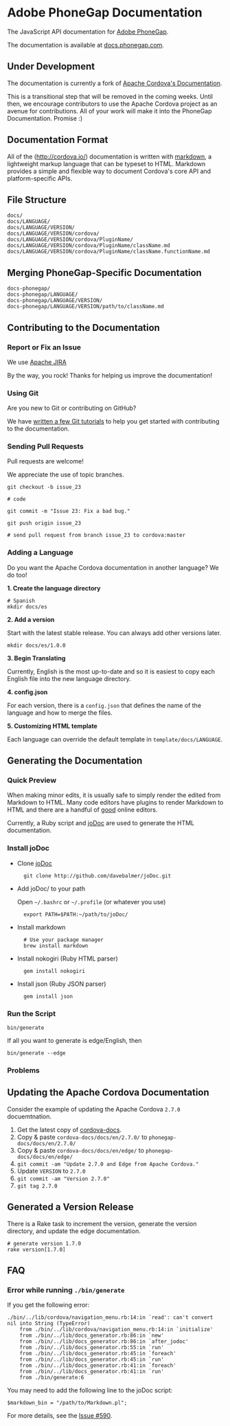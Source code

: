 Adobe PhoneGap Documentation
============================

The JavaScript API documentation for [Adobe PhoneGap](http://phonegap.com/).

The documentation is available at [docs.phonegap.com](http://docs.phonegap.com/).

Under Development
-----------------

The documentation is currently a fork of [Apache Cordova's Documentation](https://git-wip-us.apache.org/repos/asf?p=cordova-docs.git;a=summary).

This is a transitional step that will be removed in the coming weeks. Until then,
we encourage contributors to use the Apache Cordova project as an avenue
for contributions. All of your work will make it into the PhoneGap Documentation.
Promise :)

Documentation Format
--------------------

All of the (http://cordova.io/) documentation is written with [markdown](http://daringfireball.net/projects/markdown/syntax), a lightweight markup language that can be typeset to HTML. Markdown provides a simple and flexible way to document Cordova's core API and platform-specific APIs.

File Structure
--------------

    docs/
    docs/LANGUAGE/
    docs/LANGUAGE/VERSION/
    docs/LANGUAGE/VERSION/cordova/
    docs/LANGUAGE/VERSION/cordova/PluginName/
    docs/LANGUAGE/VERSION/cordova/PluginName/className.md
    docs/LANGUAGE/VERSION/cordova/PluginName/className.functionName.md

Merging PhoneGap-Specific Documentation
---------------------------------------

    docs-phonegap/
    docs-phonegap/LANGUAGE/
    docs-phonegap/LANGUAGE/VERSION/
    docs-phonegap/LANGUAGE/VERSION/path/to/className.md

Contributing to the Documentation
---------------------------------

### Report or Fix an Issue

We use [Apache JIRA](https://issues.apache.org/jira/browse/CB)

By the way, you rock! Thanks for helping us improve the documentation!

### Using Git

Are you new to Git or contributing on GitHub?

We have [written a few Git tutorials](http://wiki.apache.org/cordova/ContributorWorkflow)
to help you get started with contributing to the documentation.

### Sending Pull Requests

Pull requests are welcome!

We appreciate the use of topic branches.

    git checkout -b issue_23

    # code

    git commit -m "Issue 23: Fix a bad bug."

    git push origin issue_23

    # send pull request from branch issue_23 to cordova:master

### Adding a Language

Do you want the Apache Cordova documentation in another language? We do too!

__1. Create the language directory__

    # Spanish
    mkdir docs/es

__2. Add a version__

Start with the latest stable release. You can always add other versions later.

    mkdir docs/es/1.0.0

__3. Begin Translating__

Currently, English is the most up-to-date and so it is easiest to copy each English
file into the new language directory.

__4. config.json__

For each version, there is a `config.json` that defines the name of the language and
how to merge the files.

__5. Customizing HTML template__

Each language can override the default template in `template/docs/LANGUAGE`.

Generating the Documentation
----------------------------

### Quick Preview

When making minor edits, it is usually safe to simply render the edited from
Markdown to HTML. Many code editors have plugins to render Markdown to HTML
and there are a handful of [good](http://dillinger.io/) online editors.

Currently, a Ruby script and [joDoc](http://github.com/davebalmer/jodoc) are used to generate the HTML documentation.

### Install joDoc

- Clone [joDoc](http://github.com/davebalmer/jodoc)

        git clone http://github.com/davebalmer/joDoc.git
        
- Add joDoc/ to your path
    
  Open `~/.bashrc` or `~/.profile` (or whatever you use)

        export PATH=$PATH:~/path/to/joDoc/
    
- Install markdown

        # Use your package manager
        brew install markdown

- Install nokogiri (Ruby HTML parser)

        gem install nokogiri

- Install json (Ruby JSON parser)

        gem install json

### Run the Script

    bin/generate

If all you want to generate is edge/English, then

    bin/generate --edge

### Problems
    
Updating the Apache Cordova Documentation
-----------------------------------------

Consider the example of updating the Apache Cordova `2.7.0` docuemtnation.

1. Get the latest copy of [cordova-docs](https://github.com/apache/cordova-docs).
1. Copy & paste `cordova-docs/docs/en/2.7.0/` to `phonegap-docs/docs/en/2.7.0/`
1. Copy & paste `cordova-docs/docs/en/edge/` to `phonegap-docs/docs/en/edge/`
1. `git commit -am "Update 2.7.0 and Edge from Apache Cordova."`
1. Update `VERSION` to `2.7.0`
1. `git commit -am "Version 2.7.0"`
1. `git tag 2.7.0`

Generated a Version Release
---------------------------

There is a Rake task to increment the version, generate the version directory, and update the edge documentation.

    # generate version 1.7.0
    rake version[1.7.0]

FAQ
---

### Error while running `./bin/generate`

If you get the following error:

    ./bin/../lib/cordova/navigation_menu.rb:14:in `read': can't convert nil into String (TypeError)
        from ./bin/../lib/cordova/navigation_menu.rb:14:in `initialize'
        from ./bin/../lib/docs_generator.rb:86:in `new'
        from ./bin/../lib/docs_generator.rb:86:in `after_jodoc'
        from ./bin/../lib/docs_generator.rb:55:in `run'
        from ./bin/../lib/docs_generator.rb:45:in `foreach'
        from ./bin/../lib/docs_generator.rb:45:in `run'
        from ./bin/../lib/docs_generator.rb:41:in `foreach'
        from ./bin/../lib/docs_generator.rb:41:in `run'
        from ./bin/generate:6

You may need to add the following line to the joDoc script:

    $markdown_bin = "/path/to/Markdown.pl";

For more details, see the [Issue #590](https://issues.apache.org/jira/browse/CB-590).

